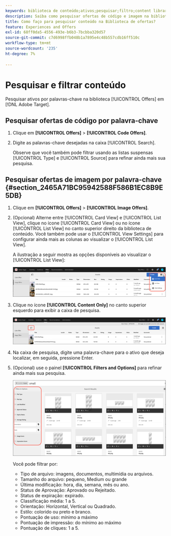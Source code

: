 ```yaml
---
keywords: biblioteca de conteúdo;ativos;pesquisar;filtro;content library;assets;search;filter
description: Saiba como pesquisar ofertas de código e imagem na biblioteca Adobe [!DNL Target] Offers.
title: Como faço para pesquisar conteúdo na Biblioteca de ofertas?
feature: Experiences and Offers
exl-id: 68ff0da5-4556-493e-b6b3-7bcbba320d57
source-git-commit: c7d6998ffb048b1a7895e4c48b557cdb16ff510c
workflow-type: tm+mt
source-wordcount: '235'
ht-degree: 7%

---
```


# Pesquisar e filtrar conteúdo

Pesquisar ativos por palavras-chave na biblioteca [!UICONTROL Offers] em [!DNL Adobe Target].

## Pesquisar ofertas de código por palavra-chave

1. Clique em **[!UICONTROL Offers]** > **[!UICONTROL Code Offers]**.
1. Digite as palavras-chave desejadas na caixa [!UICONTROL Search].

   Observe que você também pode filtrar usando as listas suspensas [!UICONTROL Type] e [!UICONTROL Source] para refinar ainda mais sua pesquisa.

## Pesquisar ofertas de imagem por palavra-chave {#section_2465A71BC95942588F586B1EC8B9E5DB}

1. Clique em **[!UICONTROL Offers]** > **[!UICONTROL Image Offers]**.

1. (Opcional) Alterne entre [!UICONTROL Card View] e [!UICONTROL List View], clique no ícone [!UICONTROL Card View] ou no ícone [!UICONTROL List View] no canto superior direito da biblioteca de conteúdo. Você também pode usar o [!UICONTROL View Settings] para configurar ainda mais as colunas ao visualizar o [!UICONTROL List View].

   A ilustração a seguir mostra as opções disponíveis ao visualizar o [!UICONTROL List View]:

   ![Opções de Exibição de Lista](/help/main/c-experiences/c-manage-content/assets/view-settings-options.png)

1. Clique no ícone **[!UICONTROL Content Only]** no canto superior esquerdo para exibir a caixa de pesquisa.

   ![Opção Somente conteúdo](/help/main/c-experiences/c-manage-content/assets/content-only.png)

1. Na caixa de pesquisa, digite uma palavra-chave para o ativo que deseja localizar, em seguida, pressione Enter.

1. (Opcional) use o painel **[!UICONTROL Filters and Options]** para refinar ainda mais sua pesquisa.

   ![Painel Filtro e Opções](/help/main/c-experiences/c-manage-content/assets/filter-and-options.png)

   Você pode filtrar por:

   * Tipo de arquivo: imagens, documentos, multimídia ou arquivos.
   * Tamanho do arquivo: pequeno, Medium ou grande
   * Última modificação: hora, dia, semana, mês ou ano.
   * Status de Aprovação: Aprovado ou Rejeitado.
   * Status de expiração: expirado.
   * Classificação média: 1 a 5.
   * Orientação: Horizontal, Vertical ou Quadrado.
   * Estilo: colorido ou preto e branco.
   * Pontuação de uso: mínimo a máximo
   * Pontuação de impressão: do mínimo ao máximo
   * Pontuação de cliques: 1 a 5.
